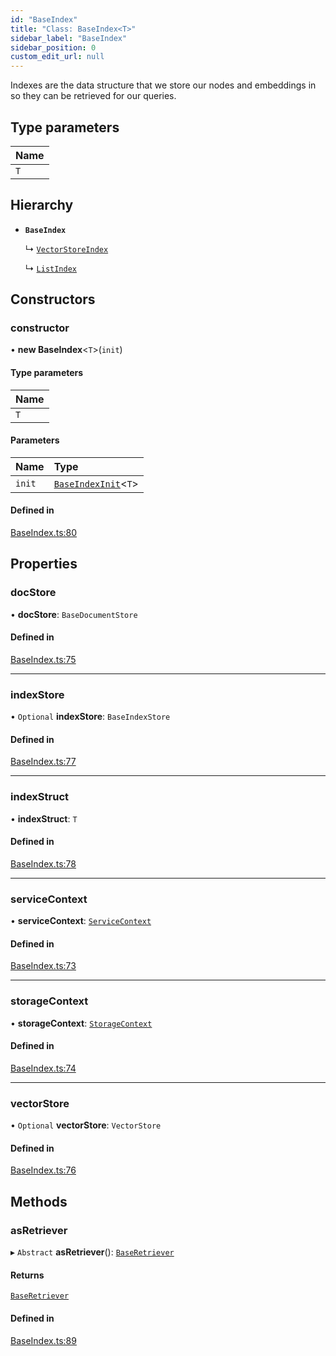 ```yaml
---
id: "BaseIndex"
title: "Class: BaseIndex<T>"
sidebar_label: "BaseIndex"
sidebar_position: 0
custom_edit_url: null
---
```


Indexes are the data structure that we store our nodes and embeddings in so
they can be retrieved for our queries.

## Type parameters

| Name |
| :------ |
| `T` |

## Hierarchy

- **`BaseIndex`**

  ↳ [`VectorStoreIndex`](VectorStoreIndex.md)

  ↳ [`ListIndex`](ListIndex.md)

## Constructors

### constructor

• **new BaseIndex**<`T`\>(`init`)

#### Type parameters

| Name |
| :------ |
| `T` |

#### Parameters

| Name | Type |
| :------ | :------ |
| `init` | [`BaseIndexInit`](../interfaces/BaseIndexInit.md)<`T`\> |

#### Defined in

[BaseIndex.ts:80](https://github.com/run-llama/LlamaIndexTS/blob/f9f6dc6/packages/core/src/BaseIndex.ts#L80)

## Properties

### docStore

• **docStore**: `BaseDocumentStore`

#### Defined in

[BaseIndex.ts:75](https://github.com/run-llama/LlamaIndexTS/blob/f9f6dc6/packages/core/src/BaseIndex.ts#L75)

___

### indexStore

• `Optional` **indexStore**: `BaseIndexStore`

#### Defined in

[BaseIndex.ts:77](https://github.com/run-llama/LlamaIndexTS/blob/f9f6dc6/packages/core/src/BaseIndex.ts#L77)

___

### indexStruct

• **indexStruct**: `T`

#### Defined in

[BaseIndex.ts:78](https://github.com/run-llama/LlamaIndexTS/blob/f9f6dc6/packages/core/src/BaseIndex.ts#L78)

___

### serviceContext

• **serviceContext**: [`ServiceContext`](../interfaces/ServiceContext.md)

#### Defined in

[BaseIndex.ts:73](https://github.com/run-llama/LlamaIndexTS/blob/f9f6dc6/packages/core/src/BaseIndex.ts#L73)

___

### storageContext

• **storageContext**: [`StorageContext`](../interfaces/StorageContext.md)

#### Defined in

[BaseIndex.ts:74](https://github.com/run-llama/LlamaIndexTS/blob/f9f6dc6/packages/core/src/BaseIndex.ts#L74)

___

### vectorStore

• `Optional` **vectorStore**: `VectorStore`

#### Defined in

[BaseIndex.ts:76](https://github.com/run-llama/LlamaIndexTS/blob/f9f6dc6/packages/core/src/BaseIndex.ts#L76)

## Methods

### asRetriever

▸ `Abstract` **asRetriever**(): [`BaseRetriever`](../interfaces/BaseRetriever.md)

#### Returns

[`BaseRetriever`](../interfaces/BaseRetriever.md)

#### Defined in

[BaseIndex.ts:89](https://github.com/run-llama/LlamaIndexTS/blob/f9f6dc6/packages/core/src/BaseIndex.ts#L89)
